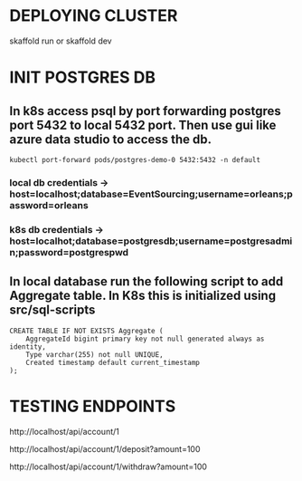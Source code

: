 
# DEPLOYING CLUSTER
skaffold run or skaffold dev

# INIT POSTGRES DB
## In k8s access psql by port forwarding postgres port 5432 to local 5432 port.  Then use gui like azure data studio to access the db.
```
kubectl port-forward pods/postgres-demo-0 5432:5432 -n default
```
### local db credentials -> host=localhost;database=EventSourcing;username=orleans;password=orleans
### k8s db credentials -> host=localhot;database=postgresdb;username=postgresadmin;password=postgrespwd

## In local database run the following script to add Aggregate table.  In K8s this is initialized using src/sql-scripts
```
CREATE TABLE IF NOT EXISTS Aggregate (
    AggregateId bigint primary key not null generated always as identity,
    Type varchar(255) not null UNIQUE,
    Created timestamp default current_timestamp
);
```

# TESTING ENDPOINTS
http://localhost/api/account/1

http://localhost/api/account/1/deposit?amount=100

http://localhost/api/account/1/withdraw?amount=100
